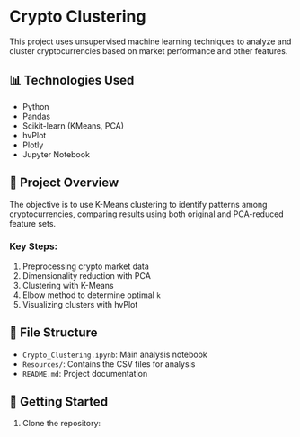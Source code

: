 # Crypto Clustering

This project uses unsupervised machine learning techniques to analyze and cluster cryptocurrencies based on market performance and other features.

## 📊 Technologies Used

- Python
- Pandas
- Scikit-learn (KMeans, PCA)
- hvPlot
- Plotly
- Jupyter Notebook

## 🧠 Project Overview

The objective is to use K-Means clustering to identify patterns among cryptocurrencies, comparing results using both original and PCA-reduced feature sets.

### Key Steps:
1. Preprocessing crypto market data
2. Dimensionality reduction with PCA
3. Clustering with K-Means
4. Elbow method to determine optimal `k`
5. Visualizing clusters with hvPlot

## 📁 File Structure

- `Crypto_Clustering.ipynb`: Main analysis notebook
- `Resources/`: Contains the CSV files for analysis
- `README.md`: Project documentation

## 🚀 Getting Started

1. Clone the repository:
